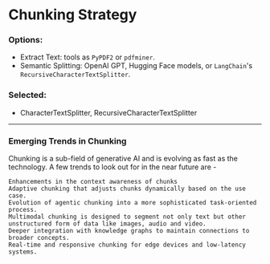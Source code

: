 

# Chunking Strategy

### Options:
- Extract Text: tools as `PyPDF2` or `pdfminer`.
- Semantic Splitting: OpenAI GPT, Hugging Face models, or `LangChain`'s `RecursiveCharacterTextSplitter`.

### Selected:
- CharacterTextSplitter, RecursiveCharacterTextSplitter

---

### Emerging Trends in Chunking

Chunking is a sub-field of generative AI and is evolving as fast as the technology. A few trends to look out for in the near future are -

    Enhancements in the context awareness of chunks
    Adaptive chunking that adjusts chunks dynamically based on the use case.
    Evolution of agentic chunking into a more sophisticated task-oriented process.
    Multimodal chunking is designed to segment not only text but other unstructured form of data like images, audio and video.
    Deeper integration with knowledge graphs to maintain connections to broader concepts.
    Real-time and responsive chunking for edge devices and low-latency systems.